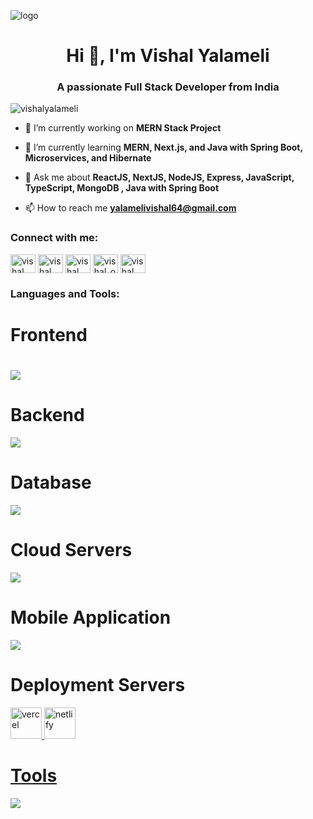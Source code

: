 ![logo](https://camo.githubusercontent.com/9a23836503c0a69b966ecf2a67d94a78ede959e6aa1ad60012d1589e7db445ba/68747470733a2f2f6d656469612e6c6963646e2e636f6d2f646d732f696d6167652f433444313641514874456f4c496f5063594f672f70726f66696c652d646973706c61796261636b67726f756e64696d6167652d736872696e6b5f3230305f3830302f302f313635363037333033333037393f653d3231343734383336343726763d6265746126743d33373733326e5344545f534f2d72436b6643326c7732345248377466725672596d346c4b724244474f5177)
<h1 align="center">Hi 👋, I'm Vishal Yalameli</h1>
<h3 align="center">A passionate Full Stack Developer from India</h3>

<p align="left"> <img src="https://komarev.com/ghpvc/?username=vishalyalameli&label=Profile%20views&color=0e75b6&style=flat" alt="vishalyalameli" /> </p>

- 🔭 I’m currently working on **MERN Stack Project**

- 🌱 I’m currently learning **MERN, Next.js, and Java with Spring Boot, Microservices, and Hibernate**

- 💬 Ask me about **ReactJS, NextJS, NodeJS, Express, JavaScript, TypeScript, MongoDB , Java with Spring Boot**

- 📫 How to reach me **yalamelivishal64@gmail.com**

<h3 align="left">Connect with me:</h3>
<p align="left">
<a href="https://twitter.com/vishal yalameli" target="blank"><img align="center" src="https://raw.githubusercontent.com/rahuldkjain/github-profile-readme-generator/master/src/images/icons/Social/twitter.svg" alt="vishal yalameli" height="30" width="40" /></a>
<a href="https://linkedin.com/in/vishal yalameli" target="blank"><img align="center" src="https://raw.githubusercontent.com/rahuldkjain/github-profile-readme-generator/master/src/images/icons/Social/linked-in-alt.svg" alt="vishal yalameli" height="30" width="40" /></a>
<a href="https://stackoverflow.com/users/vishal yalameli" target="blank"><img align="center" src="https://raw.githubusercontent.com/rahuldkjain/github-profile-readme-generator/master/src/images/icons/Social/stack-overflow.svg" alt="vishal yalameli" height="30" width="40" /></a>
<a href="https://instagram.com/vishal_official_4982" target="blank"><img align="center" src="https://raw.githubusercontent.com/rahuldkjain/github-profile-readme-generator/master/src/images/icons/Social/instagram.svg" alt="vishal_official_4982" height="30" width="40" /></a>
<a href="https://www.youtube.com/c/vishal song beats" target="blank"><img align="center" src="https://raw.githubusercontent.com/rahuldkjain/github-profile-readme-generator/master/src/images/icons/Social/youtube.svg" alt="vishal song beats" height="30" width="40" /></a>
</p>

<h3 align="left">Languages and Tools:</h3>
<h1>Frontend<h1/>
<p align="left">
  <a href="https://skillicons.dev">
    <img src="https://skillicons.dev/icons?i=html,css,js,react,next,ts,angular,vue,redux,tailwind,materialui,bootstrap" />
  </a>
</p>

# Backend
<p align="left">
  <a href="https://skillicons.dev">
    <img src="https://skillicons.dev/icons?i=nodejs,express,java,spring,python" />
  </a>
</p>

 # Database
<p align="left">
  <a href="https://skillicons.dev">
    <img src="https://skillicons.dev/icons?i=mongodb,mysql,postgresql" />
  </a>
</p>

# Cloud Servers
<p align="left">
  <a href="https://skillicons.dev">
    <img src="https://skillicons.dev/icons?i=azure,aws,firebase" />
  </a>
</p>

# Mobile Application
<p align="left">
  <a href="https://skillicons.dev">
    <img src="https://skillicons.dev/icons?i=kotlin,flutter,dart" />
  </a>
</p>

# Deployment Servers
<p align="left">
<a href="https://vercel.com" target="_blank" rel="noreferrer"> <img src="https://www.vectorlogo.zone/logos/vercel/vercel-icon.svg" alt="vercel" width="50" height="50"/>
<a href="https://netlify.com" target="_blank" rel="noreferrer"> <img src="https://www.vectorlogo.zone/logos/netlify/netlify-icon.svg" alt="netlify" width="50" height="50"/>
</p>

# Tools
<p align="left">
  <a href="https://skillicons.dev">
    <img src="https://skillicons.dev/icons?i=postman,git,github,vscode,eclipse,photoshop,redux,gitlab,docker,figma,linux,idea" />
  </a>
</p>



